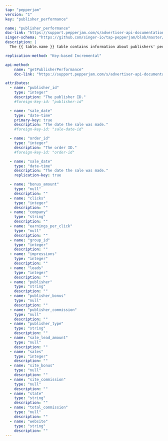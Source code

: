 ```yaml
---
tap: "pepperjam"
version: "1"
key: "publisher_performance"

name: "publisher_performance"
doc-link: "https://support.pepperjam.com/s/advertiser-api-documentation#PublisherPerformance"
singer-schema: "https://github.com/singer-io/tap-pepperjam/blob/master/tap_pepperjam/schemas/publisher_performance.json"
description: |
  The {{ table.name }} table contains information about publishers' performance within a given year time frame.

replication-method: "Key-based Incremental"

api-method:
    name: "getPublisherPerformance"
    doc-link: "https://support.pepperjam.com/s/advertiser-api-documentation#PublisherPerformance"

attributes:
  - name: "publisher_id"
    type: "integer"
    description: "The publisher ID."
    #foreign-key-id: "publisher-id"

  - name: "sale_date"
    type: "date-time"
    primary-key: true
    description: "The date the sale was made."
    #foreign-key-id: "sale-date-id"

  - name: "order_id"
    type: "integer"
    description: "The order ID."
    #foreign-key-id: "order-id"  

  - name: "sale_date"
    type: "date-time"
    description: "The date the sale was made."
    replication-key: true  

  - name: "bonus_amount"
    type: "null"
    description: ""
  - name: "clicks"
    type: "integer"
    description: ""
  - name: "company"
    type: "string"
    description: ""
  - name: "earnings_per_click"
    type: "null"
    description: ""
  - name: "group_id"
    type: "integer"
    description: ""
  - name: "impressions"
    type: "integer"
    description: ""
  - name: "leads"
    type: "integer"
    description: ""
  - name: "publisher"
    type: "string"
    description: ""
  - name: "publisher_bonus"
    type: "null"
    description: ""
  - name: "publisher_commission"
    type: "null"
    description: ""
  - name: "publisher_type"
    type: "string"
    description: ""
  - name: "sale_lead_amount"
    type: "null"
    description: ""
  - name: "sales"
    type: "integer"
    description: ""
  - name: "site_bonus"
    type: "null"
    description: ""
  - name: "site_commission"
    type: "null"
    description: ""
  - name: "state"
    type: "string"
    description: ""
  - name: "total_commission"
    type: "null"
    description: ""
  - name: "website"
    type: "string"
    description: ""
---
```

